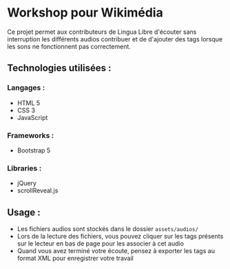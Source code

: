 # Workshop pour Wikimédia
Ce projet permet aux contributeurs de Lingua Libre d'écouter sans interruption les différents audios contribuer et de d'ajouter des tags lorsque les sons ne fonctionnent pas correctement.

## Technologies utilisées :

### Langages :
- HTML 5
- CSS 3
- JavaScript

### Frameworks :
- Bootstrap 5

### Libraries :
- jQuery
- scrollReveal.js

## Usage :
- Les fichiers audios sont stockés dans le dossier `assets/audios/`
- Lors de la lecture des fichiers, vous pouvez cliquer sur les tags présents sur le lecteur en bas de page pour les associer à cet audio
- Quand vous avez terminé votre écoute, pensez à exporter les tags au format XML pour enregistrer votre travail

